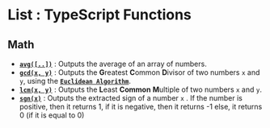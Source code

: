 # List : TypeScript Functions

## Math
- [**`avg([..])`**](https://github.com/cm-verbose/Functions/blob/main/Typescript/Math/avg.ts) : Outputs the average of an array of numbers. 
- [**`gcd(x, y)`**](https://github.com/cm-verbose/Functions/blob/main/Typescript/Math/gcd.ts) : Outputs the **G**reatest **C**ommon **D**ivisor of two numbers `x` and `y`, using the [**`Euclidean Algorithm`**](https://en.wikipedia.org/wiki/Euclidean_algorithm). 
- [**`lcm(x, y)`**](https://github.com/cm-verbose/Functions/blob/main/Typescript/Math/lcm.ts) : Outputs the **L**east **Common** **M**ultiple of two numbers `x` and `y`.
- [**`sgn(x)`**](https://github.com/cm-verbose/Functions/blob/main/Typescript/Math/sgn.ts) : Outputs the extracted sign of a number `x` . If the number is positive, then it returns 1, if it is negative, then it returns -1 else, it returns 0 (if it is equal to 0)
